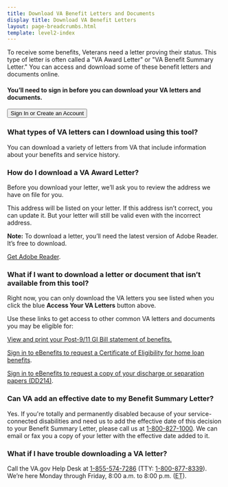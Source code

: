 ```yaml
---
title: Download VA Benefit Letters and Documents
display title: Download VA Benefit Letters
layout: page-breadcrumbs.html
template: level2-index
---
```


<div id='main'>
<div class="row" markdown="1">

<div class='va-introtext'>
To receive some benefits, Veterans need a letter proving their status. This type of letter is often called a "VA Award Letter" or "VA Benefit Summary Letter." You can access and download some of these benefit letters and documents online.
</div>

<div class="va-sign-in-alert usa-alert usa-alert-info">
  <div class="usa-alert-body">
    <h4 class="usa-alert-heading">You’ll need to sign in before you can download your VA letters and documents.</h4>
    <p class="usa-alert-text">
      <button class="usa-button-primary">Sign In or Create an Account</button>
    </p>
  </div>
</div>

<section>

### What types of VA letters can I download using this tool?

You can download a variety of letters from VA that include information about your benefits and service history.

</section>

### How do I download a VA Award Letter?

Before you download your letter, we’ll ask you to review the address we have on file for you.

This address will be listed on your letter. If this address isn’t correct, you can update it. But your letter will still be valid even with the incorrect address.

**Note:** To download a letter, you’ll need the latest version of Adobe Reader. It’s free to download.

[Get Adobe Reader](https://get.adobe.com/reader/).

</section>
<section>

### What if I want to download a letter or document that isn’t available from this tool?

Right now, you can only download the VA letters you see listed when you click the blue **Access Your VA Letters** button above.

Use these links to get access to other common VA letters and documents you may be eligible for:

[View and print your Post-9/11 GI Bill statement of benefits.](/education/check-post-9-11-gi-bill-benefit-status)

[Sign in to eBenefits to request a Certificate of Eligibility for home loan benefits](https://eauth.va.gov/ebenefits/coe).

[Sign in to eBenefits to request a copy of your discharge or separation papers (DD214)](https://eauth.va.gov/ebenefits/DPRIS).

</section>
<section>

### Can VA add an effective date to my Benefit Summary Letter?

Yes. If you're totally and permanently disabled because of your service-connected disabilities and need us to add the effective date of this decision to your Benefit Summary Letter, please call us at <a href="tel:+18008271000">1-800-827-1000</a>. We can email or fax you a copy of your letter with the effective date added to it.
</section>

<section>

### What if I have trouble downloading a VA letter?

Call the VA.gov Help Desk at <a href="tel:+18555747286">1-855-574-7286</a> (TTY: <a href="tel:+18008778339">1-800-877-8339</a>).
We’re here Monday through Friday, 8:00 a.m. to 8:00 p.m. (<abbr title="eastern time">ET</abbr>).

</section>
</div>
</div>
<br>
<br>
<br>
